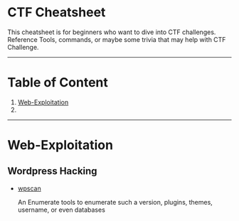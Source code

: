 # CTF Cheatsheet

This cheatsheet is for beginners who want to dive into CTF challenges. Reference Tools, commands, or maybe some trivia that may help with CTF Challenge.

----------
# Table of Content

1. [Web-Exploitation](#Web-Exploitation)
2. 



----------

Web-Exploitation
===================

Wordpress Hacking
----------------------

* [wpscan](https://github.com/wpscanteam/wpscan)

  An Enumerate tools to enumerate such a version, plugins, themes, username, or even databases
